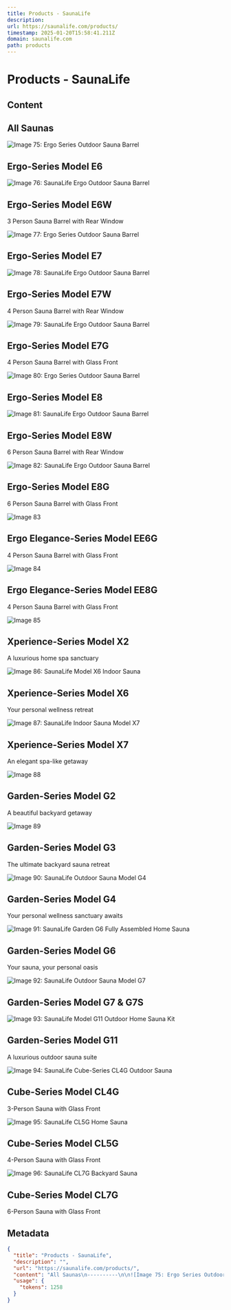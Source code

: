 ```yaml
---
title: Products - SaunaLife
description: 
url: https://saunalife.com/products/
timestamp: 2025-01-20T15:58:41.211Z
domain: saunalife.com
path: products
---
```


# Products - SaunaLife



## Content

All Saunas
----------

![Image 75: Ergo Series Outdoor Sauna Barrel](blob:https://saunalife.com/b269025eaff4a3eea0aca5ca5e6ecb9c)

Ergo-Series Model E6
--------------------

![Image 76: SaunaLife Ergo Outdoor Sauna Barrel](blob:https://saunalife.com/210c73546d2365fed805247e6cf1697c)

Ergo-Series Model E6W
---------------------

3 Person Sauna Barrel with Rear Window

![Image 77: Ergo Series Outdoor Sauna Barrel](blob:https://saunalife.com/b269025eaff4a3eea0aca5ca5e6ecb9c)

Ergo-Series Model E7
--------------------

![Image 78: SaunaLife Ergo Outdoor Sauna Barrel](blob:https://saunalife.com/210c73546d2365fed805247e6cf1697c)

Ergo-Series Model E7W
---------------------

4 Person Sauna Barrel with Rear Window

![Image 79: SaunaLife Ergo Outdoor Sauna Barrel](blob:https://saunalife.com/b269025eaff4a3eea0aca5ca5e6ecb9c)

Ergo-Series Model E7G
---------------------

4 Person Sauna Barrel with Glass Front

![Image 80: Ergo Series Outdoor Sauna Barrel](blob:https://saunalife.com/b269025eaff4a3eea0aca5ca5e6ecb9c)

Ergo-Series Model E8
--------------------

![Image 81: SaunaLife Ergo Outdoor Sauna Barrel](blob:https://saunalife.com/210c73546d2365fed805247e6cf1697c)

Ergo-Series Model E8W
---------------------

6 Person Sauna Barrel with Rear Window

![Image 82: SaunaLife Ergo Outdoor Sauna Barrel](blob:https://saunalife.com/b269025eaff4a3eea0aca5ca5e6ecb9c)

Ergo-Series Model E8G
---------------------

6 Person Sauna Barrel with Glass Front

![Image 83](blob:https://saunalife.com/3f921161c2e4a983c4626e389493b4ec)

Ergo Elegance-Series Model EE6G
-------------------------------

4 Person Sauna Barrel with Glass Front

![Image 84](blob:https://saunalife.com/03edef78a65430c163cdfe0e09d59fbf)

Ergo Elegance-Series Model EE8G
-------------------------------

4 Person Sauna Barrel with Glass Front

![Image 85](blob:https://saunalife.com/c425303b0eed4fd9ed506c95372dd7e1)

Xperience-Series Model X2
-------------------------

A luxurious home spa sanctuary

![Image 86: SaunaLife Model X6 Indoor Sauna](blob:https://saunalife.com/5755a6f14bbc5eaa8d4642f17ef515f9)

Xperience-Series Model X6
-------------------------

Your personal wellness retreat

![Image 87: SaunaLife Indoor Sauna Model X7](blob:https://saunalife.com/5755a6f14bbc5eaa8d4642f17ef515f9)

Xperience-Series Model X7
-------------------------

An elegant spa-like getaway

![Image 88](blob:https://saunalife.com/03edef78a65430c163cdfe0e09d59fbf)

Garden-Series Model G2
----------------------

A beautiful backyard getaway

![Image 89](blob:https://saunalife.com/9359d24bbdb662f87a04a945dcb93365)

Garden-Series Model G3
----------------------

The ultimate backyard sauna retreat

![Image 90: SaunaLife Outdoor Sauna Model G4](blob:https://saunalife.com/25e0a889ec31de291d646140dbc565ca)

Garden-Series Model G4
----------------------

Your personal wellness sanctuary awaits

![Image 91: SaunaLife Garden G6 Fully Assembled Home Sauna](blob:https://saunalife.com/288f9311c459efeabd5970e5b86aeeac)

Garden-Series Model G6
----------------------

Your sauna, your personal oasis

![Image 92: SaunaLife Outdoor Sauna Model G7](blob:https://saunalife.com/a6ce49e39e843fa443c95440071cb944)

Garden-Series Model G7 & G7S
----------------------------

![Image 93: SaunaLife Model G11 Outdoor Home Sauna Kit](blob:https://saunalife.com/5755a6f14bbc5eaa8d4642f17ef515f9)

Garden-Series Model G11
-----------------------

A luxurious outdoor sauna suite

![Image 94: SaunaLife Cube-Series CL4G Outdoor Sauna](blob:https://saunalife.com/9adf4660f224ad4976f8e85e97290843)

Cube-Series Model CL4G
----------------------

3-Person Sauna with Glass Front

![Image 95: SaunaLife CL5G Home Sauna](blob:https://saunalife.com/cf0541365cce3054cd686a6994627d51)

Cube-Series Model CL5G
----------------------

4-Person Sauna with Glass Front

![Image 96: SaunaLife CL7G Backyard Sauna](blob:https://saunalife.com/0bc8dcb6d5ad5c58d58fe508b5b03818)

Cube-Series Model CL7G
----------------------

6-Person Sauna with Glass Front

## Metadata

```json
{
  "title": "Products - SaunaLife",
  "description": "",
  "url": "https://saunalife.com/products/",
  "content": "All Saunas\n----------\n\n![Image 75: Ergo Series Outdoor Sauna Barrel](blob:https://saunalife.com/b269025eaff4a3eea0aca5ca5e6ecb9c)\n\nErgo-Series Model E6\n--------------------\n\n![Image 76: SaunaLife Ergo Outdoor Sauna Barrel](blob:https://saunalife.com/210c73546d2365fed805247e6cf1697c)\n\nErgo-Series Model E6W\n---------------------\n\n3 Person Sauna Barrel with Rear Window\n\n![Image 77: Ergo Series Outdoor Sauna Barrel](blob:https://saunalife.com/b269025eaff4a3eea0aca5ca5e6ecb9c)\n\nErgo-Series Model E7\n--------------------\n\n![Image 78: SaunaLife Ergo Outdoor Sauna Barrel](blob:https://saunalife.com/210c73546d2365fed805247e6cf1697c)\n\nErgo-Series Model E7W\n---------------------\n\n4 Person Sauna Barrel with Rear Window\n\n![Image 79: SaunaLife Ergo Outdoor Sauna Barrel](blob:https://saunalife.com/b269025eaff4a3eea0aca5ca5e6ecb9c)\n\nErgo-Series Model E7G\n---------------------\n\n4 Person Sauna Barrel with Glass Front\n\n![Image 80: Ergo Series Outdoor Sauna Barrel](blob:https://saunalife.com/b269025eaff4a3eea0aca5ca5e6ecb9c)\n\nErgo-Series Model E8\n--------------------\n\n![Image 81: SaunaLife Ergo Outdoor Sauna Barrel](blob:https://saunalife.com/210c73546d2365fed805247e6cf1697c)\n\nErgo-Series Model E8W\n---------------------\n\n6 Person Sauna Barrel with Rear Window\n\n![Image 82: SaunaLife Ergo Outdoor Sauna Barrel](blob:https://saunalife.com/b269025eaff4a3eea0aca5ca5e6ecb9c)\n\nErgo-Series Model E8G\n---------------------\n\n6 Person Sauna Barrel with Glass Front\n\n![Image 83](blob:https://saunalife.com/3f921161c2e4a983c4626e389493b4ec)\n\nErgo Elegance-Series Model EE6G\n-------------------------------\n\n4 Person Sauna Barrel with Glass Front\n\n![Image 84](blob:https://saunalife.com/03edef78a65430c163cdfe0e09d59fbf)\n\nErgo Elegance-Series Model EE8G\n-------------------------------\n\n4 Person Sauna Barrel with Glass Front\n\n![Image 85](blob:https://saunalife.com/c425303b0eed4fd9ed506c95372dd7e1)\n\nXperience-Series Model X2\n-------------------------\n\nA luxurious home spa sanctuary\n\n![Image 86: SaunaLife Model X6 Indoor Sauna](blob:https://saunalife.com/5755a6f14bbc5eaa8d4642f17ef515f9)\n\nXperience-Series Model X6\n-------------------------\n\nYour personal wellness retreat\n\n![Image 87: SaunaLife Indoor Sauna Model X7](blob:https://saunalife.com/5755a6f14bbc5eaa8d4642f17ef515f9)\n\nXperience-Series Model X7\n-------------------------\n\nAn elegant spa-like getaway\n\n![Image 88](blob:https://saunalife.com/03edef78a65430c163cdfe0e09d59fbf)\n\nGarden-Series Model G2\n----------------------\n\nA beautiful backyard getaway\n\n![Image 89](blob:https://saunalife.com/9359d24bbdb662f87a04a945dcb93365)\n\nGarden-Series Model G3\n----------------------\n\nThe ultimate backyard sauna retreat\n\n![Image 90: SaunaLife Outdoor Sauna Model G4](blob:https://saunalife.com/25e0a889ec31de291d646140dbc565ca)\n\nGarden-Series Model G4\n----------------------\n\nYour personal wellness sanctuary awaits\n\n![Image 91: SaunaLife Garden G6 Fully Assembled Home Sauna](blob:https://saunalife.com/288f9311c459efeabd5970e5b86aeeac)\n\nGarden-Series Model G6\n----------------------\n\nYour sauna, your personal oasis\n\n![Image 92: SaunaLife Outdoor Sauna Model G7](blob:https://saunalife.com/a6ce49e39e843fa443c95440071cb944)\n\nGarden-Series Model G7 & G7S\n----------------------------\n\n![Image 93: SaunaLife Model G11 Outdoor Home Sauna Kit](blob:https://saunalife.com/5755a6f14bbc5eaa8d4642f17ef515f9)\n\nGarden-Series Model G11\n-----------------------\n\nA luxurious outdoor sauna suite\n\n![Image 94: SaunaLife Cube-Series CL4G Outdoor Sauna](blob:https://saunalife.com/9adf4660f224ad4976f8e85e97290843)\n\nCube-Series Model CL4G\n----------------------\n\n3-Person Sauna with Glass Front\n\n![Image 95: SaunaLife CL5G Home Sauna](blob:https://saunalife.com/cf0541365cce3054cd686a6994627d51)\n\nCube-Series Model CL5G\n----------------------\n\n4-Person Sauna with Glass Front\n\n![Image 96: SaunaLife CL7G Backyard Sauna](blob:https://saunalife.com/0bc8dcb6d5ad5c58d58fe508b5b03818)\n\nCube-Series Model CL7G\n----------------------\n\n6-Person Sauna with Glass Front",
  "usage": {
    "tokens": 1258
  }
}
```
